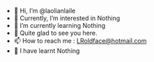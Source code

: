 - 👋 Hi, I’m @laolianlaile
- 👀 Currently, I’m interested in Nothing
- 🌱 I’m currently learning Nothing
- 💞️ Quite glad to see you here.
- 📫 How to reach me : LRoldface@hotmail.com
- 🧠 I have learnt Nothing

<!---
laolianlaile/laolianlaile is a ✨ special ✨ repository because its `README.md` (this file) appears on your GitHub profile.
You can click the Preview link to take a look at your changes.
--->
